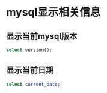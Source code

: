 # mysql显示相关信息

## 显示当前mysql版本
```sql
select version();
```

## 显示当前日期
```sql
select current_date;
```
